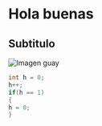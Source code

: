 # Hola buenas
## Subtitulo

![Imagen guay](https://octodex.github.com/images/yaktocat.png)

``` c#
int h = 0;
h++;
if(h == 1)
{
h = 0;
}
```
